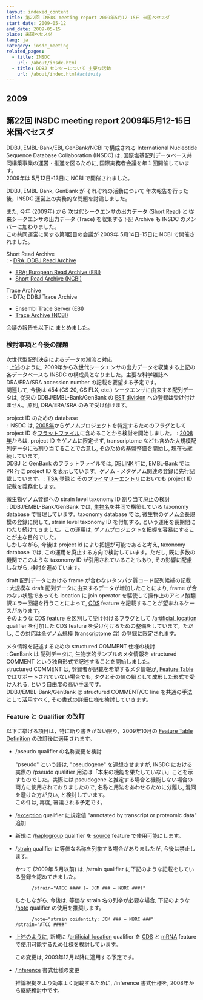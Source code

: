 ```yaml
---
layout: indexed_content
title: 第22回 INSDC meeting report 2009年5月12-15日 米国ベセスダ
start_date: 2009-05-12
end_date: 2009-05-15
place: 米国ベセスダ
lang: ja
category: insdc_meeting
related_pages:
  - title: INSDC
    url: /about/insdc.html
  - title: DDBJ センターについて 主要な活動
    url: /about/index.html#activity
---
```


## 2009  <a name="2009"></a>

## 第22回 INSDC meeting report 2009年5月12-15日 米国ベセスダ

DDBJ, EMBL-Bank/EBI, GenBank/NCBI で構成される International Nucleotide
Sequence Database Collaboration (INSDC) は,
国際塩基配列データベース共同構築事業の運営・推進を図るために,
国際実務者会議を年１回開催しています。  
2009年は 5月12日-13日に NCBI で開催されました。

DDBJ, EMBL-Bank, GenBank が それぞれの活動について
年次報告を行った後，INSDC 運営上の実務的な問題を討論しました。

また, 今年 (2009年) から 次世代シークエンサの出力データ (Short Read) と
従来シークエンサの出力データ (Trace) を収集する下記 Archive も INSDC
のメンバーに加わりました。  
この共同運営に関する第1回目の会議が 2009年 5月14日-15日に NCBI
で開催されました。

Short Read Archive  
:  -   [DRA; DDBJ Read Archive](/dra/index.html)
  -   [ERA; European Read Archive
      (EBI)](https://www.ebi.ac.uk/embl/Documentation/ENA-Reads.html)
  -   [Short Read Archive
      (NCBI)](https://www.ncbi.nlm.nih.gov/Traces/sra/sra.cgi?)

Trace Archive  
:  -   DTA; DDBJ Trace Archive
  -   Ensembl Trace Server (EBI)
  -   [Trace Archive
      (NCBI)](https://www.ncbi.nlm.nih.gov/Traces/trace.cgi?)

会議の報告を以下に まとめました。

### 検討事項と今後の課題

次世代型配列決定によるデータの潮流と対応  
:  上述のように, 2009年から次世代シークエンサの出力データを収集する上記の各データベースも INSDC の構成員となりました。主要な科学雑誌へ DRA/ERA/SRA accession
  number の記載を要望する予定です。  
  関連して, 今後は 454 (GS 20, GS FLX, etc.)
  シークエンサに由来する配列データは, 従来の DDBJ/EMBL-Bank/GenBank の
  [EST division](/ddbj/flat-file.html#Division)
  への登録は受け付けません。原則, DRA/ERA/SRA のみで受け付けます。

project ID のための database  
:  INSDC は, [2005年](/activities/insdc_meeting/2005.html)からゲノムプロジェクトを特定するためのフラグとして project ID を[フラットファイル](/ddbj/flat-file.html)に含めることから検討を開始しました。
:  [2008年](/activities/insdc_meeting/2008.html)からは, project ID をゲノムに限定せず, transcriptome なども含めた大規模配列データにも割り当てることで合意し, そのための基盤整備を開始し, 現在も継続しています。  
  DDBJ と GenBank のフラットファイルでは, [DBLINK](/ddbj/flat-file.html#Dblink) 行に, EMBL-Bank では PR 行に project ID を表示しています。ゲノム・メタゲノム関連の登録に先行記載しています。
:  [TSA 登録](/ddbj/tsa.html)と その[プライマリーエントリ](/ddbj/tsa.html#primary)においても project ID 記載を義務化します。

微生物ゲノム登録への strain level taxonomy ID 割り当て廃止の検討  
:  DDBJ/EMBL-Bank/GenBank では, [生物名](/ddbj/organism.html)を共同で構築している taxonomy database で管理しています。taxonomy database では, 微生物のゲノム全長規模の登録に関して, strain level taxonomy ID を付加する, という運用を長期間にわたり続けてきました。この運用は, ゲノムプロジェクトを把握を容易にすることが主な目的でした。  
  しかしながら, 今後は project id により把握が可能であると考え, taxonomy database では, この運用を廃止する方向で検討しています。ただし, 既に多数の機関でこのような taxonomy ID が引用されていることもあり, その影響に配慮しながら, 検討を進めています。

draft 配列データにおける frame が合わないタンパク質コード配列候補の記載  
:  大規模な draft 配列データに由来するデータが増加したことにより, frame が合わない状態であっても location に join operator を駆使して操作上のアミノ酸翻訳エラー回避を行うことによって, [CDS](/ddbj/cds.html) feature を記載することが望まれるケースがあります。  
  そのような CDS feature を区別して受け付けるフラグとして /[artificial\_location](/ddbj/qualifiers.html#artificial_location) qualifier を付加した CDS feature を受け付けるための整備をしています。ただし, この対応は全ゲノム規模 (transcriptome 含) の登録に限定されます。

メタ情報を記述するための structured COMMENT 仕様の検討  
:  GenBank は 配列データに, 生物学的サンプルのメタ情報を structured COMMENT という独自形式で記述することを開始しました。   
  structured COMMENT は, 登録者が記載を希望するメタ情報が, [Feature Table](/ddbj/feature-table.html) ではサポートされていない場合でも, タグとその値の組として成形した形式で受け入れる, という自由度の高い手法です。   
  DDBJ/EMBL-Bank/GenBank は structured COMMENT/CC line を共通の手法として活用すべく, その書式の詳細仕様を検討していきます。

### Feature と Qualifier の改訂  <a name="2009-ft"></a>

以下に挙げる項目は，特に断り書きがない限り，2009年10月の [Feature Table
Definition](/ddbj/feature-table.html) の改訂後に適用されます。

-   /pseudo qualifier の名称変更を検討

    "pseudo" という語は, "pseudogene" を連想させますが, INSDC
    における実際の /pseudo qualifier
    用法は「本来の機能を果たしていない」ことを示すものでした。実際には
    pseudogene
    と推定する場合と機能しない場合の両方に使用されておりましたので,
    名称と用法をあわせるために分離し, 混同を避けた方が良い,
    と検討しています。  
    <span class="red">この件は, 再度, 審議される予定です。</span>

-   /[exception](/ddbj/qualifiers.html#exception) qualifier に規定値
    "annotated by transcript or proteomic data" 追加

-   新規に /[haplogroup](/ddbj/qualifiers.html#haplogroup) qualifier を
    [source](/ddbj/features.html#source) feature で使用可能にします。

-   /[strain](/ddbj/qualifiers.html#strain) qualifier
    に等価な名称を列挙する場合がありましたが, 今後は禁止します。

    かつて (2009年５月以前) は, /strain qualifier
    に下記のような記載をしている登録を認めてきました。

              /strain="ATCC #### (= JCM ### = NBRC ###)"

    しかしながら, 今後は, 等価な strain 名の列挙が必要な場合,
    下記のような /[note](/ddbj/qualifiers.html#note) qualifier
    の使用を推奨します。

              /note="strain coidentity: JCM ### = NBRC ###"
        /strain="ATCC ####"

-   [上述のように](#frame), 新規に
    /[artificial\_location](/ddbj/qualifiers.html#artificial_location)
    qualifier を [CDS](/ddbj/cds.html) と
    [mRNA](/ddbj/features.html#mRNA) feature
    で使用可能するため仕様を検討しています。

    <span class="red">この変更は,
    2009年12月以降に適用する予定です。</span>

-   /[inference](/ddbj/qualifiers.html#inference) 書式仕様の変更

    推論根拠をより効率よく記載するために, /inference 書式仕様を,
    2008年から継続検討中です。
